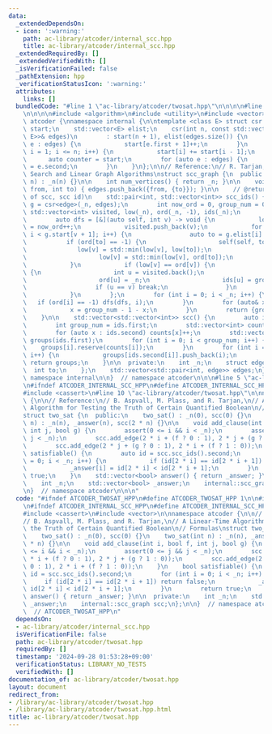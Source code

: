```yaml
---
data:
  _extendedDependsOn:
  - icon: ':warning:'
    path: ac-library/atcoder/internal_scc.hpp
    title: ac-library/atcoder/internal_scc.hpp
  _extendedRequiredBy: []
  _extendedVerifiedWith: []
  _isVerificationFailed: false
  _pathExtension: hpp
  _verificationStatusIcon: ':warning:'
  attributes:
    links: []
  bundledCode: "#line 1 \"ac-library/atcoder/twosat.hpp\"\n\n\n\n#line 1 \"ac-library/atcoder/internal_scc.hpp\"\
    \n\n\n\n#include <algorithm>\n#include <utility>\n#include <vector>\n\nnamespace\
    \ atcoder {\nnamespace internal {\n\ntemplate <class E> struct csr {\n    std::vector<int>\
    \ start;\n    std::vector<E> elist;\n    csr(int n, const std::vector<std::pair<int,\
    \ E>>& edges)\n        : start(n + 1), elist(edges.size()) {\n        for (auto\
    \ e : edges) {\n            start[e.first + 1]++;\n        }\n        for (int\
    \ i = 1; i <= n; i++) {\n            start[i] += start[i - 1];\n        }\n  \
    \      auto counter = start;\n        for (auto e : edges) {\n            elist[counter[e.first]++]\
    \ = e.second;\n        }\n    }\n};\n\n// Reference:\n// R. Tarjan,\n// Depth-First\
    \ Search and Linear Graph Algorithms\nstruct scc_graph {\n  public:\n    scc_graph(int\
    \ n) : _n(n) {}\n\n    int num_vertices() { return _n; }\n\n    void add_edge(int\
    \ from, int to) { edges.push_back({from, {to}}); }\n\n    // @return pair of (#\
    \ of scc, scc id)\n    std::pair<int, std::vector<int>> scc_ids() {\n        auto\
    \ g = csr<edge>(_n, edges);\n        int now_ord = 0, group_num = 0;\n       \
    \ std::vector<int> visited, low(_n), ord(_n, -1), ids(_n);\n        visited.reserve(_n);\n\
    \        auto dfs = [&](auto self, int v) -> void {\n            low[v] = ord[v]\
    \ = now_ord++;\n            visited.push_back(v);\n            for (int i = g.start[v];\
    \ i < g.start[v + 1]; i++) {\n                auto to = g.elist[i].to;\n     \
    \           if (ord[to] == -1) {\n                    self(self, to);\n      \
    \              low[v] = std::min(low[v], low[to]);\n                } else {\n\
    \                    low[v] = std::min(low[v], ord[to]);\n                }\n\
    \            }\n            if (low[v] == ord[v]) {\n                while (true)\
    \ {\n                    int u = visited.back();\n                    visited.pop_back();\n\
    \                    ord[u] = _n;\n                    ids[u] = group_num;\n \
    \                   if (u == v) break;\n                }\n                group_num++;\n\
    \            }\n        };\n        for (int i = 0; i < _n; i++) {\n         \
    \   if (ord[i] == -1) dfs(dfs, i);\n        }\n        for (auto& x : ids) {\n\
    \            x = group_num - 1 - x;\n        }\n        return {group_num, ids};\n\
    \    }\n\n    std::vector<std::vector<int>> scc() {\n        auto ids = scc_ids();\n\
    \        int group_num = ids.first;\n        std::vector<int> counts(group_num);\n\
    \        for (auto x : ids.second) counts[x]++;\n        std::vector<std::vector<int>>\
    \ groups(ids.first);\n        for (int i = 0; i < group_num; i++) {\n        \
    \    groups[i].reserve(counts[i]);\n        }\n        for (int i = 0; i < _n;\
    \ i++) {\n            groups[ids.second[i]].push_back(i);\n        }\n       \
    \ return groups;\n    }\n\n  private:\n    int _n;\n    struct edge {\n      \
    \  int to;\n    };\n    std::vector<std::pair<int, edge>> edges;\n};\n\n}  //\
    \ namespace internal\n\n}  // namespace atcoder\n\n\n#line 5 \"ac-library/atcoder/twosat.hpp\"\
    \n#ifndef ATCODER_INTERNAL_SCC_HPP\n#define ATCODER_INTERNAL_SCC_HPP\n#endif\n\
    #include <cassert>\n#line 10 \"ac-library/atcoder/twosat.hpp\"\n\nnamespace atcoder\
    \ {\n\n// Reference:\n// B. Aspvall, M. Plass, and R. Tarjan,\n// A Linear-Time\
    \ Algorithm for Testing the Truth of Certain Quantified Boolean\n// Formulas\n\
    struct two_sat {\n  public:\n    two_sat() : _n(0), scc(0) {}\n    two_sat(int\
    \ n) : _n(n), _answer(n), scc(2 * n) {}\n\n    void add_clause(int i, bool f,\
    \ int j, bool g) {\n        assert(0 <= i && i < _n);\n        assert(0 <= j &&\
    \ j < _n);\n        scc.add_edge(2 * i + (f ? 0 : 1), 2 * j + (g ? 1 : 0));\n\
    \        scc.add_edge(2 * j + (g ? 0 : 1), 2 * i + (f ? 1 : 0));\n    }\n    bool\
    \ satisfiable() {\n        auto id = scc.scc_ids().second;\n        for (int i\
    \ = 0; i < _n; i++) {\n            if (id[2 * i] == id[2 * i + 1]) return false;\n\
    \            _answer[i] = id[2 * i] < id[2 * i + 1];\n        }\n        return\
    \ true;\n    }\n    std::vector<bool> answer() { return _answer; }\n\n  private:\n\
    \    int _n;\n    std::vector<bool> _answer;\n    internal::scc_graph scc;\n};\n\
    \n}  // namespace atcoder\n\n\n"
  code: "#ifndef ATCODER_TWOSAT_HPP\n#define ATCODER_TWOSAT_HPP 1\n\n#include \"internal_scc.hpp\"\
    \n#ifndef ATCODER_INTERNAL_SCC_HPP\n#define ATCODER_INTERNAL_SCC_HPP\n#endif\n\
    #include <cassert>\n#include <vector>\n\nnamespace atcoder {\n\n// Reference:\n\
    // B. Aspvall, M. Plass, and R. Tarjan,\n// A Linear-Time Algorithm for Testing\
    \ the Truth of Certain Quantified Boolean\n// Formulas\nstruct two_sat {\n  public:\n\
    \    two_sat() : _n(0), scc(0) {}\n    two_sat(int n) : _n(n), _answer(n), scc(2\
    \ * n) {}\n\n    void add_clause(int i, bool f, int j, bool g) {\n        assert(0\
    \ <= i && i < _n);\n        assert(0 <= j && j < _n);\n        scc.add_edge(2\
    \ * i + (f ? 0 : 1), 2 * j + (g ? 1 : 0));\n        scc.add_edge(2 * j + (g ?\
    \ 0 : 1), 2 * i + (f ? 1 : 0));\n    }\n    bool satisfiable() {\n        auto\
    \ id = scc.scc_ids().second;\n        for (int i = 0; i < _n; i++) {\n       \
    \     if (id[2 * i] == id[2 * i + 1]) return false;\n            _answer[i] =\
    \ id[2 * i] < id[2 * i + 1];\n        }\n        return true;\n    }\n    std::vector<bool>\
    \ answer() { return _answer; }\n\n  private:\n    int _n;\n    std::vector<bool>\
    \ _answer;\n    internal::scc_graph scc;\n};\n\n}  // namespace atcoder\n\n#endif\
    \  // ATCODER_TWOSAT_HPP\n"
  dependsOn:
  - ac-library/atcoder/internal_scc.hpp
  isVerificationFile: false
  path: ac-library/atcoder/twosat.hpp
  requiredBy: []
  timestamp: '2024-09-28 01:53:28+09:00'
  verificationStatus: LIBRARY_NO_TESTS
  verifiedWith: []
documentation_of: ac-library/atcoder/twosat.hpp
layout: document
redirect_from:
- /library/ac-library/atcoder/twosat.hpp
- /library/ac-library/atcoder/twosat.hpp.html
title: ac-library/atcoder/twosat.hpp
---
```

